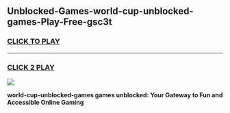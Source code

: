 
## Unblocked-Games-world-cup-unblocked-games-Play-Free-gsc3t
<h3>
<a href="https://premium76.site?title=world-cup-unblocked-games&ref=20M">CLICK TO PLAY</a></h3>
<hr>

<h3>
<a href="https://premium76.site?title=world-cup-unblocked-games&ref=20M">CLICK 2 PLAY</a>
  
</h3>

<a href="https://premium76.site?title=world-cup-unblocked-games&ref=19M"><img src="https://clearcache.store/games.png"></a>


**world-cup-unblocked-games games unblocked: Your Gateway to Fun and Accessible Online Gaming**
